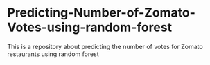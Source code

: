 # Predicting-Number-of-Zomato-Votes-using-random-forest
This is a repository about predicting the number of votes for Zomato restaurants using random forest
